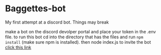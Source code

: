 # Baggettes-bot
My first attempt at a discord bot. Things may break

make a bot on the discord devolper portal and place your token in the .env file.
to run this bot cd into the directory that has the files and run `npm install` (make sure npm is installed).
then node index.js to invite the bot [click this link](https://discord.com/api/oauth2/authorize?client_id=928069129892663347&permissions=137509588038&scope=bot)

